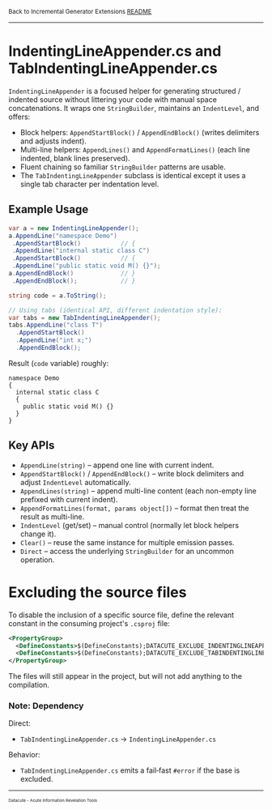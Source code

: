 <small>Back to Incremental Generator Extensions [README](../README.md)</small>

---
# IndentingLineAppender.cs and TabIndentingLineAppender.cs
`IndentingLineAppender` is a focused helper for generating structured / indented source without littering your code with manual space concatenations. It wraps one `StringBuilder`, maintains an `IndentLevel`, and offers:
* Block helpers: `AppendStartBlock()` / `AppendEndBlock()` (writes delimiters and adjusts indent).
* Multi-line helpers: `AppendLines()` and `AppendFormatLines()` (each line indented, blank lines preserved).
* Fluent chaining so familiar `StringBuilder` patterns are usable.
* The `TabIndentingLineAppender` subclass is identical except it uses a single tab character per indentation level.


## Example Usage
```csharp
var a = new IndentingLineAppender();
a.AppendLine("namespace Demo")
 .AppendStartBlock()           // {
 .AppendLine("internal static class C")
 .AppendStartBlock()           // {
 .AppendLine("public static void M() {}");
a.AppendEndBlock()             // }
 .AppendEndBlock();            // }

string code = a.ToString();

// Using tabs (identical API, different indentation style):
var tabs = new TabIndentingLineAppender();
tabs.AppendLine("class T")
  .AppendStartBlock()
  .AppendLine("int x;")
  .AppendEndBlock();
```

Result (`code` variable) roughly:
```text
namespace Demo
{
  internal static class C
  {
    public static void M() {}
  }
}
```

## Key APIs
* `AppendLine(string)` – append one line with current indent.
* `AppendStartBlock()` / `AppendEndBlock()` – write block delimiters and adjust `IndentLevel` automatically.
* `AppendLines(string)` – append multi-line content (each non-empty line prefixed with current indent).
* `AppendFormatLines(format, params object[])` – format then treat the result as multi-line.
* `IndentLevel` (get/set) – manual control (normally let block helpers change it).
* `Clear()` – reuse the same instance for multiple emission passes.
* `Direct` – access the underlying `StringBuilder` for an uncommon operation.

# Excluding the source files

To disable the inclusion of a specific source file,
define the relevant constant in the consuming project's `.csproj` file:

```XML
<PropertyGroup>
  <DefineConstants>$(DefineConstants);DATACUTE_EXCLUDE_INDENTINGLINEAPPENDER</DefineConstants>
  <DefineConstants>$(DefineConstants);DATACUTE_EXCLUDE_TABINDENTINGLINEAPPENDER</DefineConstants>
</PropertyGroup>
```

The files will still appear in the project, but will not add anything to the compilation.

### Note: Dependency
Direct:
* `TabIndentingLineAppender.cs` -> `IndentingLineAppender.cs`

Behavior:
* `TabIndentingLineAppender.cs` emits a fail‑fast `#error` if the base is excluded.

---
<small>
<small>
<small>
Datacute - Acute Information Revelation Tools
</small>
</small>
</small>